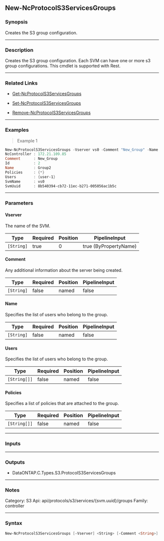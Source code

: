 New-NcProtocolS3ServicesGroups
------------------------------

### Synopsis
Creates the S3 group configuration.

---

### Description

Creates the S3 group configuration. Each SVM can have one or more s3 group configurations. This cmdlet is supported with Rest.

---

### Related Links
* [Get-NcProtocolS3ServicesGroups](Get-NcProtocolS3ServicesGroups)

* [Set-NcProtocolS3ServicesGroups](Set-NcProtocolS3ServicesGroups)

* [Remove-NcProtocolS3ServicesGroups](Remove-NcProtocolS3ServicesGroups)

---

### Examples
> Example 1

```PowerShell
New-NcProtocolS3ServicesGroups -Vserver vs0 -Comment "New_Group" -Name "Group2" -Users "user-1" -Policies "*"
NcController : 172.21.109.85
Comment      : New_Group
Id           : 2
Name         : Group2
Policies     : {*}
Users        : {user-1}
SvmName      : vs0
SvmUuid      : 8b540394-cb72-11ec-b271-005056ac1b5c

```

---

### Parameters
#### **Vserver**
The name of the SVM.

|Type      |Required|Position|PipelineInput        |
|----------|--------|--------|---------------------|
|`[String]`|true    |0       |true (ByPropertyName)|

#### **Comment**
Any additional information about the server being created.

|Type      |Required|Position|PipelineInput|
|----------|--------|--------|-------------|
|`[String]`|false   |named   |false        |

#### **Name**
Specifies the list of users who belong to the group.

|Type      |Required|Position|PipelineInput|
|----------|--------|--------|-------------|
|`[String]`|false   |named   |false        |

#### **Users**
Specifies the list of users who belong to the group.

|Type        |Required|Position|PipelineInput|
|------------|--------|--------|-------------|
|`[String[]]`|false   |named   |false        |

#### **Policies**
Specifies a list of policies that are attached to the group.

|Type        |Required|Position|PipelineInput|
|------------|--------|--------|-------------|
|`[String[]]`|false   |named   |false        |

---

### Inputs

---

### Outputs
* DataONTAP.C.Types.S3.ProtocolS3ServicesGroups

---

### Notes
Category: S3
Api: api/protocols/s3/services/{svm.uuid}/groups
Family: controller

---

### Syntax
```PowerShell
New-NcProtocolS3ServicesGroups [-Vserver] <String> [-Comment <String>] [-Name <String>] [-Users <String[]>] [-Policies <String[]>] [<CommonParameters>]
```
